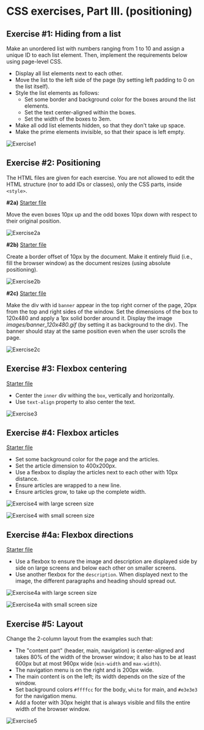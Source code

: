# CSS exercises, Part III. (positioning)


## Exercise #1: Hiding from a list

Make an unordered list with numbers ranging from 1 to 10 and assign a unique ID to each list element.
Then, implement the requirements below using page-level CSS.

  - Display all list elements next to each other.
  - Move the list to the left side of the page (by setting left padding to 0 on the list itself).
  - Style the list elements as follows:
    * Set some border and background color for the boxes around the list elements.
    * Set the text center-aligned within the boxes.
    * Set the width of the boxes to 3em.
  - Make all odd list elements hidden, so that they don't take up space.
  - Make the prime elements invisible, so that their space is left empty.

![Exercise1](images/exercise1.png)


## Exercise #2: Positioning

The HTML files are given for each exercise. You are not allowed to edit the HTML structure (nor to add IDs or classes), only the CSS parts, inside `<style>`.

**#2a)** [Starter file](exercise2a.html)

Move the even boxes 10px up and the odd boxes 10px down with respect to their original position.

![Exercise2a](images/exercise2a.png)


**#2b)** [Starter file](exercise2b.html)

Create a border offset of 10px by the document. Make it entirely fluid (i.e., fill the browser window) as the document resizes (using absolute positioning).

![Exercise2b](images/exercise2b.png)


**#2c)** [Starter file](exercise2c.html)

Make the div with id `banner` appear in the top right corner of the page, 20px from the top and right sides of the window. Set the dimensions of the box to 120x480 and apply a 1px solid border around it. Display the image _images/banner_120x480.gif_ (by setting it as background to the div). The banner should stay at the same position even when the user scrolls the page.

![Exercise2c](images/exercise2c.png)


## Exercise #3: Flexbox centering

[Starter file](exercise3.html)

  - Center the `inner` div withing the `box`, vertically and horizontally.
  - Use `text-align` property to also center the text.

![Exercise3](images/exercise3.png)

## Exercise #4: Flexbox articles

[Starter file](exercise4.html)

  - Set some background color for the page and the articles.
  - Set the article dimension to 400x200px.
  - Use a flexbox to display the articles next to each other with 10px distance.
  - Ensure articles are wrapped to a new line.
  - Ensure articles grow, to take up the complete width.

![Exercise4 with large screen size](images/exercise4-1.png)

![Exercise4 with small screen size](images/exercise4-2.png)

## Exercise #4a: Flexbox directions

[Starter file](exercise4a.html)

  - Use a flexbox to ensure the image and description are displayed side by side on large screens and below each other on smaller screens.
  - Use another flexbox for the `description`. When displayed next to the image, the different paragraphs and heading should spread out.

![Exercise4a with large screen size](images/exercise4a-1.png)

![Exercise4a with small screen size](images/exercise4a-2.png)


## Exercise #5: Layout

Change the 2-column layout from the examples such that:

  - The "content part" (header, main, navigation) is center-aligned and takes 80% of the width of the browser window; it also has to be at least 600px but at most 960px wide (`min-width` and `max-width`).
  - The navigation menu is on the right and is 200px wide.
  - The main content is on the left; its width depends on the size of the window.
  - Set background colors `#ffffcc` for the body, `white` for main, and `#e3e3e3` for the navigation menu.
  - Add a footer with 30px height that is always visible and fills the entire width of the browser window.

![Exercise5](images/exercise5.png)
